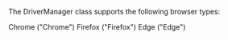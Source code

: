 The DriverManager class supports the following browser types:

Chrome ("Chrome")
Firefox ("Firefox")
Edge ("Edge")
